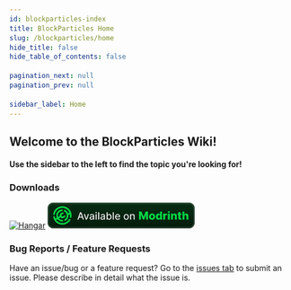```yaml
---
id: blockparticles-index
title: BlockParticles Home
slug: /blockparticles/home
hide_title: false
hide_table_of_contents: false

pagination_next: null
pagination_prev: null

sidebar_label: Home
---
```

## Welcome to the BlockParticles Wiki!
#### Use the sidebar to the left to find the topic you're looking for!

### Downloads
[![Hangar](https://raw.githubusercontent.com/intergrav/devins-badges/v3/assets/compact/available/hangar_46h.png)](https://hangar.papermc.io/CrazyCrew/BlockParticles)
[![Modrinth](https://raw.githubusercontent.com/intergrav/devins-badges/v3/assets/compact/available/modrinth_46h.png)](https://modrinth.com/user/plugin/blockparticles)

### Bug Reports / Feature Requests
Have an issue/bug or a feature request? Go to the [issues tab](https://github.com/Crazy-Crew/BlockParticles/issues) to submit an issue. Please describe in detail what the issue is.